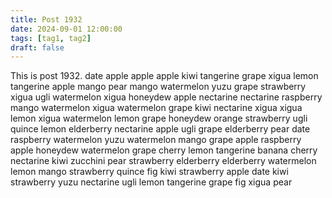 ```yaml
---
title: Post 1932
date: 2024-09-01 12:00:00
tags: [tag1, tag2]
draft: false
---
```

This is post 1932.
date
apple
apple
apple
kiwi
tangerine
grape
xigua
lemon
tangerine
apple
mango
pear
mango
watermelon
yuzu
grape
strawberry
xigua
ugli
watermelon
xigua
honeydew
apple
nectarine
nectarine
raspberry
mango
watermelon
xigua
watermelon
grape
kiwi
nectarine
xigua
xigua
lemon
xigua
watermelon
lemon
grape
honeydew
orange
strawberry
ugli
quince
lemon
elderberry
nectarine
apple
ugli
grape
elderberry
pear
date
raspberry
watermelon
yuzu
watermelon
mango
grape
apple
raspberry
apple
honeydew
watermelon
grape
cherry
lemon
tangerine
banana
cherry
nectarine
kiwi
zucchini
pear
strawberry
elderberry
elderberry
watermelon
lemon
mango
strawberry
quince
fig
kiwi
strawberry
apple
date
kiwi
strawberry
yuzu
nectarine
ugli
lemon
tangerine
grape
fig
xigua
pear
